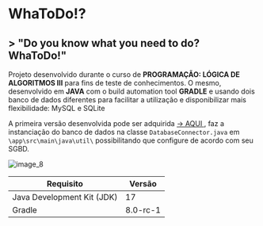 # WhaToDo!?
## > "Do you know what you need to do? WhaToDo!" 

Projeto desenvolvido durante o curso de **PROGRAMAÇÃO: LÓGICA DE ALGORITMOS III** para fins de teste de conhecimentos. O mesmo, desenvolvido em **JAVA** com o build automation tool **GRADLE** e usando dois banco de dados diferentes para facilitar a utilização e disponibilizar mais flexibilidade: MySQL e SQLite

A primeira versão desenvolvida pode ser adquirida [→ AQUI ](https://github.com/fabiovieirapontoexe/WhaToDo.git), faz a instanciação do banco de dados na classe `DatabaseConnector.java` em  `\app\src\main\java\util\` possibilitando que configure de acordo com seu SGBD.

![image_8](https://github.com/fabiovieirapontoexe/WhaToDo/assets/49982931/ce8f053c-7fde-458c-855f-54715360ffe4)

| Requisito |Versão  |
|--|--|
| Java Development Kit (JDK)| 17 |
| Gradle |  8.0-rc-1 |
